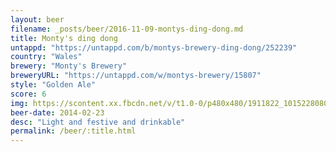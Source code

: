 ```yaml
---
layout: beer
filename: _posts/beer/2016-11-09-montys-ding-dong.md
title: Monty's ding dong
untappd: "https://untappd.com/b/montys-brewery-ding-dong/252239"
country: "Wales"
brewery: "Monty's Brewery"
breweryURL: "https://untappd.com/w/montys-brewery/15807"
style: "Golden Ale"
score: 6
img: https://scontent.xx.fbcdn.net/v/t1.0-0/p480x480/1911822_10152280800298745_1797219050_n.jpg?oh=9b30e41fe437545ac9c145f0a1ecbb73&oe=5906905D
beer-date: 2014-02-23
desc: "Light and festive and drinkable"
permalink: /beer/:title.html
---
```

